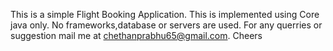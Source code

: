 This is a simple Flight Booking Application. This is implemented using Core java only. No frameworks,database or servers are used. For any querries or suggestion mail me at chethanprabhu65@gmail.com. Cheers                                                                       

